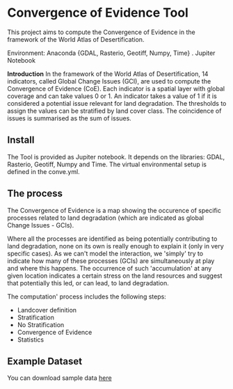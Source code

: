 # Convergence of Evidence Tool

This project aims to compute the Convergence of Evidence in the framework of the World Atlas of Desertification.

Environment: Anaconda {GDAL, Rasterio, Geotiff, Numpy, Time} . Jupiter Notebook

**Introduction**
In the framework of the World Atlas of Desertification, 14 indicators, called Global Change Issues (GCI), are used to compute the Convergence of Evidence (CoE). Each indicator is a spatial layer with global coverage and can take values 0 or 1. An indicator takes a value of 1 if it is considered a potential issue relevant for land degradation. The thresholds to assign the values can be stratified by land cover class. The coincidence of issues is summarised as the sum of issues.

## Install

The Tool is provided as Jupiter notebook. It depends on the libraries: GDAL, Rasterio, Geotiff, Numpy and Time.
The virtual environmental setup is defined in the conve.yml.


## The process

The Convergence of Evidence is a map showing the occurence of specific processes related to land degradation (which are indicated as global Change Issues - GCIs). 

Where all the processes are identified as being potentially contributing to land degradation, none on its own is really enough to explain it (only in very specific cases). As we can't model the interaction, we 'simply' try to indicate how many of these processes (GCIs) are simultaneously at play and where this happens. The occurrence of such 'accumulation' at any given location indicates a certain stress on the land resources and suggest that potentially this led, or can lead, to land degradation. 

The computation' process includes the following steps:

* Landcover definition 
* Stratification 
* No Stratification 
* Convergence of Evidence 
* Statistics 



## Example Dataset

You can download sample data [here](https://drive.google.com/drive/folders/11N1Xrtmr0bpeVYYIJVUEAkKpFCm-ZmYs?usp=sharing) 
